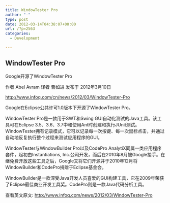 ```yaml
---
title: WindowTester Pro
author: "-"
type: post
date: 2012-03-14T04:38:07+00:00
url: /?p=2563
categories:
  - Development

---
```

## WindowTester Pro
Google开源了WindowTester Pro
  
作者 Abel Avram 译者 曹如进 发布于 2012年3月10日
  
<http://www.infoq.com/cn/news/2012/03/WindowTester-Pro>
  
Google在Eclipse公共许可1.0版本下开源了WindowTester Pro。

WindowTester Pro是一款用于SWT和Swing GUI自动化测试的Java工具。该工具可在Eclipse 3.5、3.6、3.7中和使用Ant时创建和执行JUnit测试。WindowTester拥有记录模式，它可以记录每一次按键、每一次鼠标点击，并通过自动地反复执行整个过程来测试应用程序的GUI。

WindowTester与WindowBuilder Pro以及CodePro AnalytiX同属一类应用程序套件，起初由Instantiations, Inc.公司开发，而后在2010年8月被Google接手。在继免费开放这些工具之后，Google又将它们开源并于2010年12月将WindowBuilder和CodePro捐赠于Eclipse基金会。

WindowBuilder是一款深受Java开发人员喜爱的GUI构建工具，它在2009年荣获了Eclipse最佳商业开发工具奖。CodePro则是一款Java代码分析工具。

查看英文原文: http://www.infoq.com/news/2012/03/WindowTester-Pro